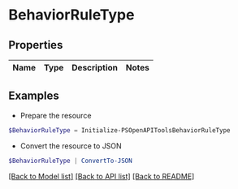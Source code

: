 # BehaviorRuleType
## Properties

Name | Type | Description | Notes
------------ | ------------- | ------------- | -------------

## Examples

- Prepare the resource
```powershell
$BehaviorRuleType = Initialize-PSOpenAPIToolsBehaviorRuleType 
```

- Convert the resource to JSON
```powershell
$BehaviorRuleType | ConvertTo-JSON
```

[[Back to Model list]](../README.md#documentation-for-models) [[Back to API list]](../README.md#documentation-for-api-endpoints) [[Back to README]](../README.md)

